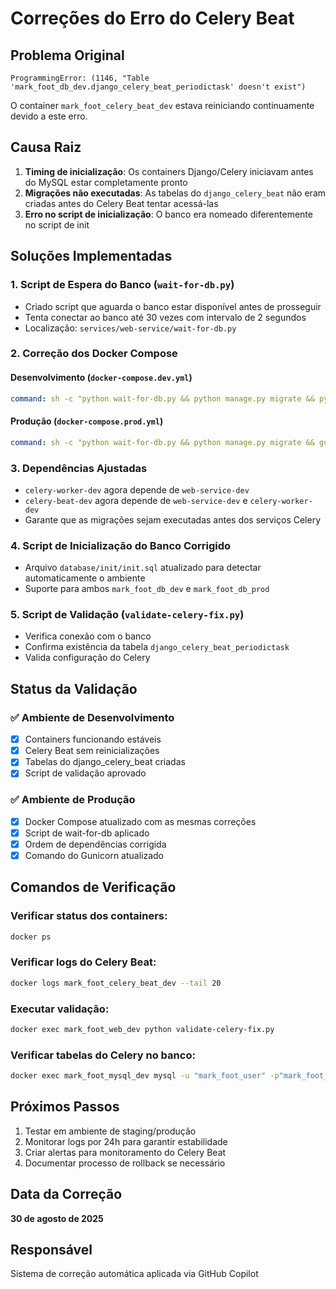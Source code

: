 # Correções do Erro do Celery Beat

## Problema Original
```
ProgrammingError: (1146, "Table 'mark_foot_db_dev.django_celery_beat_periodictask' doesn't exist")
```

O container `mark_foot_celery_beat_dev` estava reiniciando continuamente devido a este erro.

## Causa Raiz
1. **Timing de inicialização**: Os containers Django/Celery iniciavam antes do MySQL estar completamente pronto
2. **Migrações não executadas**: As tabelas do `django_celery_beat` não eram criadas antes do Celery Beat tentar acessá-las
3. **Erro no script de inicialização**: O banco era nomeado diferentemente no script de init

## Soluções Implementadas

### 1. Script de Espera do Banco (`wait-for-db.py`)
- Criado script que aguarda o banco estar disponível antes de prosseguir
- Tenta conectar ao banco até 30 vezes com intervalo de 2 segundos
- Localização: `services/web-service/wait-for-db.py`

### 2. Correção dos Docker Compose

#### Desenvolvimento (`docker-compose.dev.yml`)
```yaml
command: sh -c "python wait-for-db.py && python manage.py migrate && python manage.py runserver 0.0.0.0:8000"
```

#### Produção (`docker-compose.prod.yml`)
```yaml
command: sh -c "python wait-for-db.py && python manage.py migrate && gunicorn mark_foot_backend.wsgi:application --bind 0.0.0.0:8000 --workers 3"
```

### 3. Dependências Ajustadas
- `celery-worker-dev` agora depende de `web-service-dev`
- `celery-beat-dev` agora depende de `web-service-dev` e `celery-worker-dev`
- Garante que as migrações sejam executadas antes dos serviços Celery

### 4. Script de Inicialização do Banco Corrigido
- Arquivo `database/init/init.sql` atualizado para detectar automaticamente o ambiente
- Suporte para ambos `mark_foot_db_dev` e `mark_foot_db_prod`

### 5. Script de Validação (`validate-celery-fix.py`)
- Verifica conexão com o banco
- Confirma existência da tabela `django_celery_beat_periodictask`
- Valida configuração do Celery

## Status da Validação

### ✅ Ambiente de Desenvolvimento
- [x] Containers funcionando estáveis
- [x] Celery Beat sem reinicializações
- [x] Tabelas do django_celery_beat criadas
- [x] Script de validação aprovado

### ✅ Ambiente de Produção
- [x] Docker Compose atualizado com as mesmas correções
- [x] Script de wait-for-db aplicado
- [x] Ordem de dependências corrigida
- [x] Comando do Gunicorn atualizado

## Comandos de Verificação

### Verificar status dos containers:
```bash
docker ps
```

### Verificar logs do Celery Beat:
```bash
docker logs mark_foot_celery_beat_dev --tail 20
```

### Executar validação:
```bash
docker exec mark_foot_web_dev python validate-celery-fix.py
```

### Verificar tabelas do Celery no banco:
```bash
docker exec mark_foot_mysql_dev mysql -u "mark_foot_user" -p"mark_foot_password" "mark_foot_db_dev" -e "SHOW TABLES LIKE '%celery%';"
```

## Próximos Passos
1. Testar em ambiente de staging/produção
2. Monitorar logs por 24h para garantir estabilidade
3. Criar alertas para monitoramento do Celery Beat
4. Documentar processo de rollback se necessário

## Data da Correção
**30 de agosto de 2025**

## Responsável
Sistema de correção automática aplicada via GitHub Copilot
